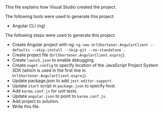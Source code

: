 This file explains how Visual Studio created the project.

The following tools were used to generate this project:
- Angular CLI (ng)

The following steps were used to generate this project:
- Create Angular project with ng: `ng new UrlShortener.AngularClient --defaults --skip-install --skip-git --no-standalone `.
- Create project file (`UrlShortener.AngularClient.esproj`).
- Create `launch.json` to enable debugging.
- Create `nuget.config` to specify location of the JavaScript Project System SDK (which is used in the first line in `UrlShortener.AngularClient.esproj`).
- Update package.json to add `jest-editor-support`.
- Update `start` script in `package.json` to specify host.
- Add `karma.conf.js` for unit tests.
- Update `angular.json` to point to `karma.conf.js`.
- Add project to solution.
- Write this file.
